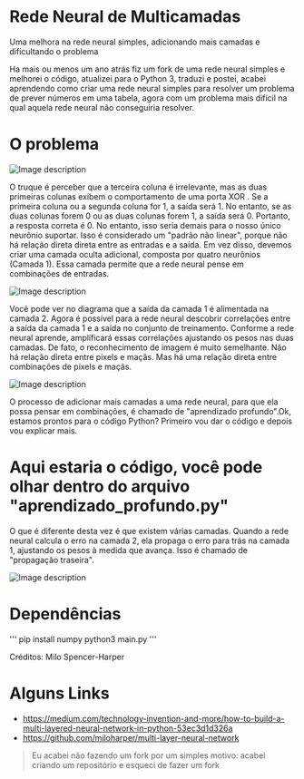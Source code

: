 # Rede Neural de Multicamadas
 Uma melhora na rede neural simples, adicionando mais camadas e dificultando o problema

Ha mais ou menos um ano atrás fiz um fork de uma rede neural simples e melhorei o código, atualizei para o Python 3, traduzi e postei, acabei aprendendo como criar uma rede neural simples para resolver um problema de prever números em uma tabela, agora com um problema mais difícil na qual aquela rede neural não conseguiria resolver.

# O problema

![Image description](https://miro.medium.com/max/682/1*WlCd6kgxqb2yQpcutLhYwQ.png)

O truque é perceber que a terceira coluna é irrelevante, mas as duas primeiras colunas exibem o comportamento de uma porta XOR . Se a primeira coluna ou a segunda coluna for 1, a saída será 1. No entanto, se as duas colunas forem 0 ou as duas colunas forem 1, a saída será 0.
Portanto, a resposta correta é 0.
No entanto, isso seria demais para o nosso único neurônio suportar. Isso é considerado um "padrão não linear", porque não há relação direta direta entre as entradas e a saída.
Em vez disso, devemos criar uma camada oculta adicional, composta por quatro neurônios (Camada 1). Essa camada permite que a rede neural pense em combinações de entradas.

![Image description](https://miro.medium.com/max/423/1*Qt5lealRQ29-R8rcTPDtoA.png)

Você pode ver no diagrama que a saída da camada 1 é alimentada na camada 2. Agora é possível para a rede neural descobrir correlações entre a saída da camada 1 e a saída no conjunto de treinamento. Conforme a rede neural aprende, amplificará essas correlações ajustando os pesos nas duas camadas.
De fato, o reconhecimento de imagem é muito semelhante. Não há relação direta entre pixels e maçãs. Mas há uma relação direta entre combinações de pixels e maçãs.

![Image description](https://miro.medium.com/max/160/1*YqjgIOW86wioEhmZeWbcqw.jpeg)

O processo de adicionar mais camadas a uma rede neural, para que ela possa pensar em combinações, é chamado de "aprendizado profundo".Ok, estamos prontos para o código Python? Primeiro vou dar o código e depois vou explicar mais.

# Aqui estaria o código, você pode olhar dentro do arquivo "aprendizado_profundo.py"

O que é diferente desta vez é que existem várias camadas. Quando a rede neural calcula o erro na camada 2, ela propaga o erro para trás na camada 1, ajustando os pesos à medida que avança. Isso é chamado de "propagação traseira".

![Image description](https://miro.medium.com/max/840/1*-1trgA6DUEaafJZv3k0mGw.jpeg)

# Dependências

'''
pip install numpy
python3 main.py
'''

Créditos: Milo Spencer-Harper

# Alguns Links

- https://medium.com/technology-invention-and-more/how-to-build-a-multi-layered-neural-network-in-python-53ec3d1d326a
- https://github.com/miloharper/multi-layer-neural-network

> Eu acabei não fazendo um fork por um simples motivo: acabei criando um repositório e esqueci de fazer um fork
